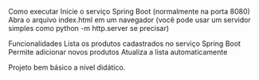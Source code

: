 Como executar
Inicie o serviço Spring Boot (normalmente na porta 8080)
Abra o arquivo index.html em um navegador (você pode usar um servidor simples como python -m http.server se precisar)

Funcionalidades
Lista os produtos cadastrados no serviço Spring Boot
Permite adicionar novos produtos
Atualiza a lista automaticamente

Projeto bem básico a nível didático.
